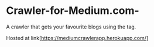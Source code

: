 # Crawler-for-Medium.com-

A crawler that gets your favourite blogs using the tag. 

Hosted at link[https://mediumcrawlerapp.herokuapp.com/]
